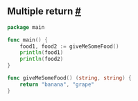 
## Multiple return [#](https://play.golang.org/p/W46sTgkJmyM)

```go
package main

func main() {
	food1, food2 := giveMeSomeFood()
	println(food1)
	println(food2)
}

func giveMeSomeFood() (string, string) {
	return "banana", "grape"
}
```
